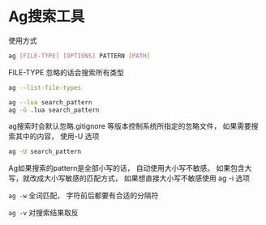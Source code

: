 # Ag搜索工具	

使用方式

```bash
ag [FILE-TYPE] [OPTIONS] PATTERN [PATH]
```

FILE-TYPE 忽略的话会搜索所有类型

```bash
ag --list-file-types
```



```bash
ag --lua search_pattern
ag -G .lua search_pattern
```



ag搜索时会默认忽略.gitignore 等版本控制系统所指定的忽略文件， 如果需要搜索其中的内容， 使用-U 选项

```bash
ag -U search_pattern
```



Ag如果搜索的pattern是全部小写的话， 自动使用大小写不敏感。 如果包含大写，就改成大小写敏感的匹配方式， 如果想直接大小写不敏感使用 ag -i 选项

`ag -w` 全词匹配， 字符前后都要有合适的分隔符

`ag -v` 对搜索结果取反


